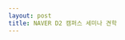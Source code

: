 ```yaml
---
layout: post
title: NAVER D2 캠퍼스 세미나 견학
---
```

<!--
동아리로만 성장할 수 없다? 커뮤니티 필요.  
회피, 잘 돌아가는 케이스만.

오픈소스 분석  
하나하나 이해하려 할 필요 X  
다이어그램 좋음 - if/else는 너무 상세히 말고  
개발과정 역추적 - commit기록 역추적  
디버깅 - Sentry  
진로 - 눈 앞의 기술보다는 졸업 후를 생각해서. 기초지식.
Python Korea, pyjog, openstack  
-->
